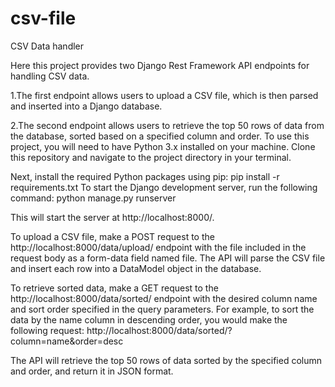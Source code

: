 # csv-file
CSV Data handler

Here this project provides two Django Rest Framework API endpoints for handling CSV data. 

1.The first endpoint allows users to upload a CSV file, which is then parsed and inserted into a Django database.

2.The second endpoint allows users to retrieve the top 50 rows of data from the database, sorted based on a specified column and order.
To use this project, you will need to have Python 3.x installed on your machine. Clone this repository and navigate to the project directory in your terminal.

Next, install the required Python packages using pip:
pip install -r requirements.txt
To start the Django development server, run the following command:
python manage.py runserver

This will start the server at http://localhost:8000/.

To upload a CSV file, make a POST request to the http://localhost:8000/data/upload/ endpoint with the file included in the request body as a form-data field named file. The API will parse the CSV file and insert each row into a DataModel object in the database.

To retrieve sorted data, make a GET request to the http://localhost:8000/data/sorted/ endpoint with the desired column name and sort order specified in the query parameters. For example, to sort the data by the name column in descending order, you would make the following request:
http://localhost:8000/data/sorted/?column=name&order=desc

The API will retrieve the top 50 rows of data sorted by the specified column and order, and return it in JSON format.



